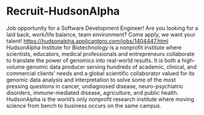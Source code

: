 # Recruit-HudsonAlpha
Job opportunity for a Software Development Engineer! Are you looking for a laid back, work/life balance, team environment? Come apply, we want your talent! https://hudsonalpha.applicantpro.com/jobs/1404447.html
HudsonAlpha Institute for Biotechnology is a nonprofit institute where scientists, educators, medical professionals and entrepreneurs collaborate to translate the power of genomics into real-world results. It is both a high-volume genomic data producer serving hundreds of academic, clinical, and commercial clients’ needs and a global scientific collaborator valued for its genomic data analysis and interpretation to solve some of the most pressing questions in cancer, undiagnosed disease, neuro-psychiatric disorders, immune-mediated disease, agriculture, and public health. HudsonAlpha is the world’s only nonprofit research institute where moving science from bench to business occurs on the same campus.
